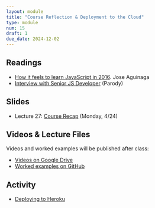 ```yaml
---
layout: module
title: "Course Reflection & Deployment to the Cloud"
type: module
num: 15
draft: 1
due_date: 2024-12-02
---
```


## Readings

* <a href="https://hackernoon.com/how-it-feels-to-learn-javascript-in-2016-d3a717dd577f" target="_blank">How it feels to learn JavaScript in 2016</a>. Jose Aguinaga
* <a href="https://www.youtube.com/watch?v=Uo3cL4nrGOk" target="_blank">Interview with Senior JS Developer</a> (Parody)

## Slides
* Lecture 27: <a href="https://docs.google.com/presentation/d/1kq7Kc12AQqu01rErihQrhivq74lFPkr4Ig1VyV5esiM/edit?usp=sharing" target="_blank">Course Recap</a> (Monday, 4/24)

## Videos & Lecture Files
Videos and worked examples will be published after class:
* <a href="https://drive.google.com/drive/folders/1b0RGogU8P2rKJAtcRpxMspHB919GUAXT?usp=sharing" target="_blank">Videos on Google Drive</a>
* <a href="https://github.com/vanwars/csci344" target="_blank">Worked examples on GitHub</a>


## Activity
* [Deploying to Heroku](../activities/deploy-to-heroku)
